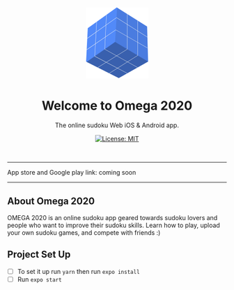 <h1 align="center"><img src="assets/omega-logo.png" /></h1>

<h1 align="center">Welcome to Omega 2020</h1>
<p align="center">The online sudoku Web iOS & Android app.</p>

<p align="center">

<a aria-label="Omega-Expo is free to use" href="https://github.com/JessicaDosseh/Omega-Expo/blob/master/LICENSE" target="_blank">
    <img alt="License: MIT" src="https://img.shields.io/badge/License-MIT-success.svg?style=flat-square&color=33CC12" target="_blank" />
  </a>

</p>
<br>

---

App store and Google play link: coming soon 

---

## About Omega 2020

OMEGA 2020 is an online sudoku app geared towards sudoku lovers and people who want to improve their sudoku skills.
Learn how to play, upload your own sudoku games, and compete with friends :)

## Project Set Up
 
- [ ] To set it up run `yarn` then run `expo install`
- [ ] Run `expo start` 
